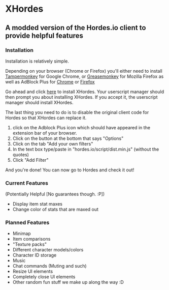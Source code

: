 # XHordes
## A modded version of the Hordes.io client to provide helpful features

### Installation
Installation is relatively simple.

Depending on your browser (Chrome or Firefox) you'll either need to install [Tampermonkey](https://chrome.google.com/webstore/detail/tampermonkey/dhdgffkkebhmkfjojejmpbldmpobfkfo?hl=en) for Google Chrome, or [Greasemonkey](https://addons.mozilla.org/en-US/firefox/addon/greasemonkey/) for Mozilla Firefox as well as AdBlock Plus for [Chrome](https://chrome.google.com/webstore/detail/adblock-plus/cfhdojbkjhnklbpkdaibdccddilifddb?hl=en-US) or [Firefox](https://addons.mozilla.org/en-US/firefox/addon/adblock-plus/?src=ss)


Go ahead and click [here](https://github.com/LegusX/xhordes/raw/master/XHordes.user.js) to install XHordes. Your userscript manager should then prompt you about installing XHordes. If you accept it, the userscript manager should install XHordes.

The last thing you need to do is to disable the original client code for Hordes so that XHordes can replace it. 
1. click on the Adblock Plus icon which should have appeared in the extension bar of your browser. 
2. Click on the button at the bottom that says "Options"
3. Click on the tab "Add your own filters"
4. In the text box type/paste in "hordes.io/script/dist.min.js" (without the quotes)
5. Click "Add Filter"

And you're done! You can now go to Hordes and check it out!

### Current Features
(Potentially Helpful [No guarantees though. :P])

* Display item stat maxes
* Change color of stats that are maxed out

### Planned Features
* Minimap
* Item comparisons
* "Texture packs"
* Different character models/colors
* Character ID storage
* Music
* Chat commands (Muting and such)
* Resize UI elements
* Completely close UI elements
* Other random fun stuff we make up along the way :D
